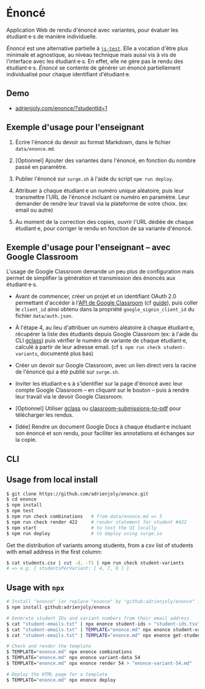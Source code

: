 # Énoncé

Application Web de rendu d'énoncé avec variantes, pour évaluer les étudiant·e·s de manière individuelle.

_Énoncé_ est une alternative partielle à [`js-test`](https://github.com/adrienjoly/js-test). Elle a vocation d'être plus minimale et agnostique, au niveau technique mais aussi vis à vis de l'interface avec les étudiant·e·s. En effet, elle ne gère pas le rendu des étudiant·e·s. _Énoncé_ se contente de générer un énoncé partiellement individualisé pour chaque identifiant d'étudiant·e.

## Demo

- [adrienjoly.com/enonce/?studentId=1](https://adrienjoly.com/enonce/?studentId=1)

## Exemple d'usage pour l'enseignant

1. Écrire l'énoncé du devoir au format Markdown, dans le fichier `data/enonce.md`.

2. [Optionnel] Ajouter des variantes dans l'énoncé, en fonction du nombre passé en paramètre.

3. Publier l'énoncé sur `surge.sh` à l'aide du script `npm run deploy`.

4. Attribuer à chaque étudiant·e un numéro unique aléatoire, puis leur transmettre l'URL de l'énoncé incluant ce numéro en paramètre. Leur demander de rendre leur travail via la plateforme de votre choix. (ex: email ou autre)

5. Au moment de la correction des copies, ouvrir l'URL dédiée de chaque étudiant·e, pour corriger le rendu en fonction de sa variante d'énoncé.

## Exemple d'usage pour l'enseignant – avec Google Classroom

L'usage de Google Classroom demande un peu plus de configuration mais permet de simplifier la génération et transmission des énoncés aux étudiant·e·s.

- Avant de commencer, créer un projet et un identifiant OAuth 2.0 permettant d'accéder à l'[API de Google Classroom](https://console.cloud.google.com/marketplace/product/google/classroom.googleapis.com) (cf [guide](https://developers.google.com/identity/sign-in/web/sign-in)), puis coller le `client_id` ainsi obtenu dans la propriété `google_signin_client_id` du fichier `data/auth.json`.

- À l'étape 4, au lieu d'attribuer un numéro aléatoire à chaque étudiant·e, récupérer la liste des étudiants depuis Google Classroom (ex: à l'aide du CLI [gclass](https://www.npmjs.com/package/gclass)) puis vérifier le numéro de variante de chaque étudiant·e, calculé à partir de leur adresse email. (cf `$ npm run check student-variants`, documenté plus bas)

- Créer un devoir sur Google Classroom, avec un lien direct vers la racine de l'énoncé qui a été publié sur `surge.sh`.

- Inviter les étudiant·e·s à s'identifier sur la page d'énoncé avec leur compte Google Classroom – en cliquant sur le bouton – puis à rendre leur travail via le devoir Google Classroom.

- [Optionnel] Utiliser [gclass](https://www.npmjs.com/package/gclass) ou [classroom-submissions-to-pdf](https://github.com/adrienjoly/classroom-submissions-to-pdf) pour télécharger les rendus.

- [Idée] Rendre un document Google Docs à chaque étudiant·e incluant son énoncé et son rendu, pour faciliter les annotations et échanges sur la copie.

## CLI

## Usage from local install

```sh
$ git clone https://github.com/adrienjoly/enonce.git
$ cd enonce
$ npm install
$ npm test
$ npm run check combinations   # from data/enonce.md => 3
$ npm run check render 422     # render statement for student #422
$ npm start                    # to test the UI locally
$ npm run deploy               # to deploy using surge.io
```

Get the distribution of variants among students, from a csv list of students with email address in the first column:

```sh
$ cat students.csv | cut -d, -f1 | npm run check student-variants
# => e.g. { studentsPerVariant: [ 4, 7, 8 ] }
```

## Usage with `npx`

```sh
# Install "enonce" (or replace "enonce" by "github:adrienjoly/enonce" in the commands below)
$ npm install github:adrienjoly/enonce

# Generate student IDs and variant numbers from their email address
$ cat "student-emails.txt" | npx enonce student-ids > "student-ids.tsv"
$ cat "student-emails.txt" | TEMPLATE="enonce.md" npx enonce student-variants
$ cat "student-emails.txt" | TEMPLATE="enonce.md" npx enonce get-student-variants > "student-variants.csv"

# Check and render the template
$ TEMPLATE="enonce.md" npx enonce combinations
$ TEMPLATE="enonce.md" npx enonce variant-data 54
$ TEMPLATE="enonce.md" npx enonce render 54 > "enonce-variant-54.md"

# Deploy the HTML page for a template
$ TEMPLATE="enonce.md" npx enonce deploy
```
